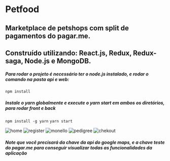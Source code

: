 # Petfood

## Marketplace de petshops com split de pagamentos do pagar.me.

## Construído utilizando: React.js, Redux, Redux-saga, Node.js e MongoDB.

##### Para rodar o projeto é necessário ter o node.js instalado, e rodar o comando na pasta api e web:
 ```npm install``` 

##### Instale o yarn globalmente e execute o yarn start em ambos os diretórios, para rodar front e back

 ```npm install -g yarn```
 ```yarn start```

![home](assets/home.jpeg?raw=true "home")
![register](assets/register.jpeg?raw=true "register")
![monello](assets/pestshop_monello.jpeg?raw=true "monello")
![pedigree](assets/petshop_pedigree.jpeg?raw=true "pedigree")
![chekout](assets/checkout.jpeg?raw=true "chekout")

##### Note que você precisará da chave da api do google maps, e a chave teste do pagar.me para conseguir visualizar todas as funcionalidades da aplicação